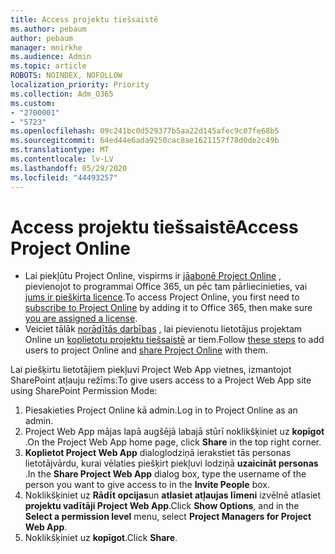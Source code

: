 ```yaml
---
title: Access projektu tiešsaistē
ms.author: pebaum
author: pebaum
manager: mnirkhe
ms.audience: Admin
ms.topic: article
ROBOTS: NOINDEX, NOFOLLOW
localization_priority: Priority
ms.collection: Adm_O365
ms.custom:
- "2700001"
- "5723"
ms.openlocfilehash: 09c241bc0d529377b5aa22d145afec9c07fe68b5
ms.sourcegitcommit: 64ed44e6ada9250cac8ae1621157f78d0de2c49b
ms.translationtype: MT
ms.contentlocale: lv-LV
ms.lasthandoff: 05/29/2020
ms.locfileid: "44493257"
---
```

# <a name="access-project-online"></a><span data-ttu-id="ceeac-102">Access projektu tiešsaistē</span><span class="sxs-lookup"><span data-stu-id="ceeac-102">Access Project Online</span></span>

- <span data-ttu-id="ceeac-103">Lai piekļūtu Project Online, vispirms ir [jāabonē Project Online](https://docs.microsoft.com/ProjectOnline/get-started-with-project-online) , pievienojot to programmai Office 365, un pēc tam pārliecinieties, vai [jums ir piešķirta licence](https://docs.microsoft.com/ProjectOnline/step-1-sign-up-for-project-online#next-make-sure-you-can-get-in).</span><span class="sxs-lookup"><span data-stu-id="ceeac-103">To access Project Online, you first need to [subscribe to Project Online](https://docs.microsoft.com/ProjectOnline/get-started-with-project-online) by adding it to Office 365, then make sure [you are assigned a license](https://docs.microsoft.com/ProjectOnline/step-1-sign-up-for-project-online#next-make-sure-you-can-get-in).</span></span>
- <span data-ttu-id="ceeac-104">Veiciet tālāk [norādītās darbības](https://docs.microsoft.com/ProjectOnline/step-2-add-people-to-project-online) , lai pievienotu lietotājus projektam Online un [koplietotu projektu tiešsaistē](https://docs.microsoft.com/ProjectOnline/step-2-add-people-to-project-online#4-finally-share-project-online-with-the-people-you-added) ar tiem.</span><span class="sxs-lookup"><span data-stu-id="ceeac-104">Follow [these steps](https://docs.microsoft.com/ProjectOnline/step-2-add-people-to-project-online) to add users to project Online and [share Project Online](https://docs.microsoft.com/ProjectOnline/step-2-add-people-to-project-online#4-finally-share-project-online-with-the-people-you-added) with them.</span></span>

<span data-ttu-id="ceeac-105">Lai piešķirtu lietotājiem piekļuvi Project Web App vietnes, izmantojot SharePoint atļauju režīms:</span><span class="sxs-lookup"><span data-stu-id="ceeac-105">To give users access to a Project Web App site using SharePoint Permission Mode:</span></span>

1. <span data-ttu-id="ceeac-106">Piesakieties Project Online kā admin.</span><span class="sxs-lookup"><span data-stu-id="ceeac-106">Log in to Project Online as an admin.</span></span>
2. <span data-ttu-id="ceeac-107">Project Web App mājas lapā augšējā labajā stūrī noklikšķiniet uz **kopīgot** .</span><span class="sxs-lookup"><span data-stu-id="ceeac-107">On the Project Web App home page, click **Share** in the top right corner.</span></span>
3. <span data-ttu-id="ceeac-108">**Koplietot Project Web App** dialoglodziņā ierakstiet tās personas lietotājvārdu, kurai vēlaties piešķirt piekļuvi lodziņā **uzaicināt personas** .</span><span class="sxs-lookup"><span data-stu-id="ceeac-108">In the **Share Project Web App** dialog box, type the username of the person you want to give access to in the **Invite People** box.</span></span>
4. <span data-ttu-id="ceeac-109">Noklikšķiniet uz **Rādīt opcijas**un **atlasiet atļaujas līmeni** izvēlnē atlasiet **projektu vadītāji Project Web App**.</span><span class="sxs-lookup"><span data-stu-id="ceeac-109">Click **Show Options**, and in the **Select a permission level** menu, select **Project Managers for Project Web App**.</span></span>
5. <span data-ttu-id="ceeac-110">Noklikšķiniet uz **kopīgot**.</span><span class="sxs-lookup"><span data-stu-id="ceeac-110">Click **Share**.</span></span>
